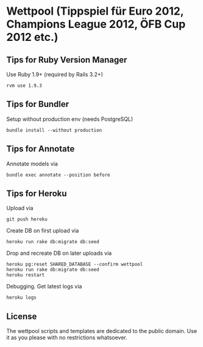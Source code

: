 # Wettpool (Tippspiel für Euro 2012, Champions League 2012, ÖFB Cup 2012 etc.)

## Tips for Ruby Version Manager

Use Ruby 1.9+ (required by Rails 3.2+)

    rvm use 1.9.3

## Tips for Bundler

Setup without production env (needs PostgreSQL)

    bundle install --without production

## Tips for Annotate

Annotate models via

    bundle exec annotate --position before

## Tips for Heroku

Upload via

    git push heroku

Create DB on first upload via

    heroku run rake db:migrate db:seed

Drop and recreate DB on later uploads via

    heroku pg:reset SHARED_DATABASE --confirm wettpool
    heroku run rake db:migrate db:seed
    heroku restart

Debugging. Get latest logs via

    heroku logs


## License

The wettpool scripts and templates are dedicated to the public domain.
Use it as you please with no restrictions whatsoever.